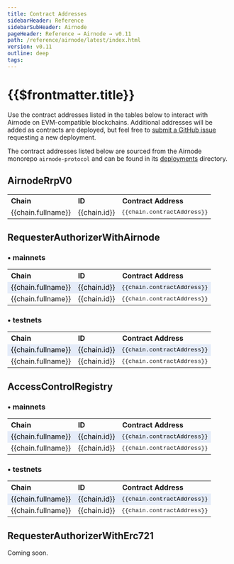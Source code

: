 ```yaml
---
title: Contract Addresses
sidebarHeader: Reference
sidebarSubHeader: Airnode
pageHeader: Reference → Airnode → v0.11
path: /reference/airnode/latest/index.html
version: v0.11
outline: deep
tags:
---
```


<VersionWarning/>

<PageHeader/>

<SearchHighlight/>

<FlexStartTag/>

# {{$frontmatter.title}}

Use the contract addresses listed in the tables below to interact with Airnode
on EVM-compatible blockchains. Additional addresses will be added as contracts
are deployed, but feel free to
[submit a GitHub issue<ExternalLinkImage/>](https://github.com/api3dao/airnode/issues)
requesting a new deployment.

The contract addresses listed below are sourced from the Airnode monorepo
`airnode-protocol` and can be found in its [deployments]() directory.

## AirnodeRrpV0

<!--------------------------------------->

<!-- ### • mainnets -->

<!--ContractAddresses type="mainnet" contractName="AirnodeRrpV0"/-->
<table>
<th class="contract-addresses-heading">Chain</th><th class="contract-addresses-heading">ID</th><th class="contract-addresses-heading">Contract Address</th>
<!-- important -->
<tr v-for="(chain, index) in AirnodeRrpV0">
    <td  style="max-width:150px;">{{chain.fullname}}</td>
    <td >{{chain.id}}</td>
    <td  class="contract-addresses-address" NOWRAP>{{chain.contractAddress}}
        <CopyIcon :text="chain.contractAddress" />
    </td>
</tr>
<!-- not important -->
<!--tr v-for="(chain, index) in AirnodeRrpV0">
    <td v-if="!chain.important" style="max-width:150px;">{{chain.fullname}}</td>
    <td v-if="!chain.important">{{chain.id}}</td>
    <td v-if="!chain.important" class="contract-addresses-address" NOWRAP>{{chain.contractAddress}}
        <CopyIcon :text="chain.contractAddress" />
    </td>
</tr-->
</table>

<!-- ### • testnets -->

<!--ContractAddresses type="testnet" contractName="AirnodeRrpV0"/-->
<!--table >
<th class="contract-addresses-heading">Chain</th><th class="contract-addresses-heading">ID</th><th class="contract-addresses-heading">Contract Address</th>

<tr v-for="(chain, index) in AirnodeRrpV0" class="contract_tr_highlight">
    <td v-if="chain.important && chain.type ==='testnet'" style="max-width:150px;">{{chain.fullname}}</td>
    <td v-if="chain.important && chain.type ==='testnet'">{{chain.id}}</td>
    <td v-if="chain.important && chain.type ==='testnet'" class="contract-addresses-address" NOWRAP>{{chain.contractAddress}}
        <CopyIcon :text="chain.contractAddress" />
    </td>
</tr>

<tr v-for="(chain, index) in AirnodeRrpV0">
    <td v-if="!chain.important && chain.type ==='testnet'" style="max-width:150px;">{{chain.fullname}}</td>
    <td v-if="!chain.important && chain.type ==='testnet'">{{chain.id}}</td>
    <td v-if="!chain.important && chain.type ==='testnet'" class="contract-addresses-address" NOWRAP>{{chain.contractAddress}}
        <CopyIcon :text="chain.contractAddress" />
    </td>
</tr>
</table-->

## RequesterAuthorizerWithAirnode

<!--------------------------------------->

### • mainnets

<!--ContractAddresses type="mainnet" contractName="RequesterAuthorizerWithAirnode"/-->
<table>
<th class="contract-addresses-heading">Chain</th><th class="contract-addresses-heading">ID</th><th class="contract-addresses-heading">Contract Address</th>
<!-- important -->
<tr v-for="(chain, index) in RequesterAuthorizerWithAirnode" class="contract_tr_highlight">
    <td v-if="chain.important && chain.type ==='mainnet'" style="max-width:150px;">{{chain.fullname}}</td>
    <td v-if="chain.important && chain.type ==='mainnet'">{{chain.id}}</td>
    <td v-if="chain.important && chain.type ==='mainnet'" class="contract-addresses-address" NOWRAP>{{chain.contractAddress}}
        <CopyIcon :text="chain.contractAddress" />
    </td>
</tr>
<!-- not important -->
<tr v-for="(chain, index) in RequesterAuthorizerWithAirnode">
    <td v-if="!chain.important && chain.type ==='mainnet'" style="max-width:150px;">{{chain.fullname}}</td>
    <td v-if="!chain.important && chain.type ==='mainnet'">{{chain.id}}</td>
    <td v-if="!chain.important && chain.type ==='mainnet'" class="contract-addresses-address" NOWRAP>{{chain.contractAddress}}
        <CopyIcon :text="chain.contractAddress" />
    </td>
</tr>
</table>

### • testnets

<!--ContractAddresses type="testnet" contractName="RequesterAuthorizerWithAirnode"/-->
<table >
<th class="contract-addresses-heading">Chain</th><th class="contract-addresses-heading">ID</th><th class="contract-addresses-heading">Contract Address</th>
<!-- important -->
<tr v-for="(chain, index) in RequesterAuthorizerWithAirnode" class="contract_tr_highlight">
    <td v-if="chain.important && chain.type ==='testnet'" style="max-width:150px;">{{chain.fullname}}</td>
    <td v-if="chain.important && chain.type ==='testnet'">{{chain.id}}</td>
    <td v-if="chain.important && chain.type ==='testnet'" class="contract-addresses-address" NOWRAP>{{chain.contractAddress}}
        <CopyIcon :text="chain.contractAddress" />
    </td>
</tr>
<!-- not important -->
<tr v-for="(chain, index) in RequesterAuthorizerWithAirnode">
    <td v-if="!chain.important && chain.type ==='testnet'" style="max-width:150px;">{{chain.fullname}}</td>
    <td v-if="!chain.important && chain.type ==='testnet'">{{chain.id}}</td>
    <td v-if="!chain.important && chain.type ==='testnet'" class="contract-addresses-address" NOWRAP>{{chain.contractAddress}}
        <CopyIcon :text="chain.contractAddress" />
    </td>
</tr>
</table>

## AccessControlRegistry

<!--------------------------------------->

### • mainnets

<!--ContractAddresses type="mainnet" contractName="AccessControlRegistry"/-->
<table>
<th class="contract-addresses-heading">Chain</th><th class="contract-addresses-heading">ID</th><th class="contract-addresses-heading">Contract Address</th>
<!-- important -->
<tr v-for="(chain, index) in AccessControlRegistry" class="contract_tr_highlight">
    <td v-if="chain.important && chain.type ==='mainnet'" style="max-width:150px;">{{chain.fullname}}</td>
    <td v-if="chain.important && chain.type ==='mainnet'">{{chain.id}}</td>
    <td v-if="chain.important && chain.type ==='mainnet'" class="contract-addresses-address" NOWRAP>{{chain.contractAddress}}
        <CopyIcon :text="chain.contractAddress" />
    </td>
</tr>
<!-- not important -->
<tr v-for="(chain, index) in AccessControlRegistry">
    <td v-if="!chain.important && chain.type ==='mainnet'" style="max-width:150px;">{{chain.fullname}}</td>
    <td v-if="!chain.important && chain.type ==='mainnet'">{{chain.id}}</td>
    <td v-if="!chain.important && chain.type ==='mainnet'" class="contract-addresses-address" NOWRAP>{{chain.contractAddress}}
        <CopyIcon :text="chain.contractAddress" />
    </td>
</tr>
</table>

### • testnets

<!--ContractAddresses type="testnet" contractName="AccessControlRegistry"/-->
<table >
<th class="contract-addresses-heading">Chain</th><th class="contract-addresses-heading">ID</th><th class="contract-addresses-heading">Contract Address</th>
<!-- important -->
<tr v-for="(chain, index) in AccessControlRegistry" class="contract_tr_highlight">
    <td v-if="chain.important && chain.type ==='testnet'" style="max-width:150px;">{{chain.fullname}}</td>
    <td v-if="chain.important && chain.type ==='testnet'">{{chain.id}}</td>
    <td v-if="chain.important && chain.type ==='testnet'" class="contract-addresses-address" NOWRAP>{{chain.contractAddress}}
        <CopyIcon :text="chain.contractAddress" />
    </td>
</tr>
<!-- not important -->
<tr v-for="(chain, index) in AccessControlRegistry">
    <td v-if="!chain.important && chain.type ==='testnet'" style="max-width:150px;">{{chain.fullname}}</td>
    <td v-if="!chain.important && chain.type ==='testnet'">{{chain.id}}</td>
    <td v-if="!chain.important && chain.type ==='testnet'" class="contract-addresses-address" NOWRAP>{{chain.contractAddress}}
        <CopyIcon :text="chain.contractAddress" />
    </td>
</tr>
</table>

## RequesterAuthorizerWithErc721

Coming soon.

<FlexEndTag/>

<script setup lang="ts">
    import AirnodeRrpV0 from './src/AirnodeRrpV0.json';
    import AccessControlRegistry from './src/AccessControlRegistry.json';
    import RequesterAuthorizerWithAirnode from './src/RequesterAuthorizerWithAirnode.json';
</script>

<style scoped>
.contract-addresses-address {
  font-family: courier;
  font-size: small;
}
.contract-addresses-heading {
  text-align: left;
}
.contract-addresses-copy-icon {
  margin-left: 5px;
  cursor: pointer;
  height: 11px;
}
.contract_tr_highlight td {
  background-color: #e5ecf9;
  color: black;
  /*-webkit-transition: all 1s linear;*/
}
</style>
